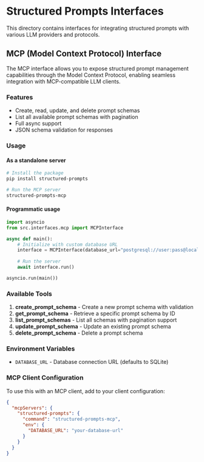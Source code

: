 # Structured Prompts Interfaces

This directory contains interfaces for integrating structured prompts with various LLM providers and protocols.

## MCP (Model Context Protocol) Interface

The MCP interface allows you to expose structured prompt management capabilities through the Model Context Protocol, enabling seamless integration with MCP-compatible LLM clients.

### Features

- Create, read, update, and delete prompt schemas
- List all available prompt schemas with pagination
- Full async support
- JSON schema validation for responses

### Usage

#### As a standalone server

```bash
# Install the package
pip install structured-prompts

# Run the MCP server
structured-prompts-mcp
```

#### Programmatic usage

```python
import asyncio
from src.interfaces.mcp import MCPInterface

async def main():
    # Initialize with custom database URL
    interface = MCPInterface(database_url="postgresql://user:pass@localhost/prompts")
    
    # Run the server
    await interface.run()

asyncio.run(main())
```

### Available Tools

1. **create_prompt_schema** - Create a new prompt schema with validation
2. **get_prompt_schema** - Retrieve a specific prompt schema by ID
3. **list_prompt_schemas** - List all schemas with pagination support
4. **update_prompt_schema** - Update an existing prompt schema
5. **delete_prompt_schema** - Delete a prompt schema

### Environment Variables

- `DATABASE_URL` - Database connection URL (defaults to SQLite)

### MCP Client Configuration

To use this with an MCP client, add to your client configuration:

```json
{
  "mcpServers": {
    "structured-prompts": {
      "command": "structured-prompts-mcp",
      "env": {
        "DATABASE_URL": "your-database-url"
      }
    }
  }
}
```
